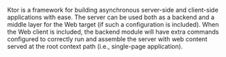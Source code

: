 Ktor is a framework for building asynchronous server-side and client-side applications with ease. The server can be used both as a backend and a middle layer for the Web target (if such a configuration is included). When the Web client is included, the backend module will have extra commands configured to correctly run and assemble the server with web content served at the root context path (i.e., single-page application).